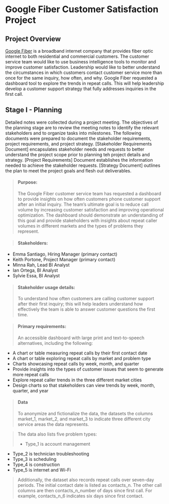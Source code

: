 # Google Fiber Customer Satisfaction Project

## Project Overview
[Google Fiber](https://fiber.google.com/) is a broadband internet company that provides fiber optic internet to both residential and commercial customers. The customer service team would like to use business intelligence tools to monitor and improve customer satisfaction. Leadership would like to better understand the circumstances in which customers contact customer service more than once for the same inquiry, how often, and why. Google Fiber requested a dashboard tool to explore the trends in repeat calls. This will help leadership develop a customer support strategy that fully addresses inquiries in the first call.

## Stage I - Planning
Detailed notes were collected during a project meeting. The objectives of the planning stage are to review the meeting notes to identify the relevant stakeholders and to organize tasks into milestones. The following documents were prepared to document the stakeholder requirements, project requirements, and project strategy.
[Stakeholder Requirements Document] encapsulates stakeholder needs and requests to better understand the project scope prior to planning teh project details and strategy.
[Project Requirements] Document establishes the information needed to achieve the stakeholder requests.
[Strategy Document] outlines the plan to meet the project goals and flesh out deliverables.

> #### Purpose:
> The Google Fiber customer service team has requested a dashboard to provide insights on how often customers phone customer support after an initial inquiry. The team’s ultimate goal is to reduce call volume by increasing customer satisfaction and improving operational optimization. The dashboard should demonstrate an understanding of this goal and provide stakeholders with insights about repeat caller volumes in different markets and the types of problems they represent.

> #### Stakeholders:
- Emma Santiago, Hiring Manager (primary contact)
- Keith Portone, Project Manager (primary contact)
- Minna Rah, Lead BI Analyst
- Ian Ortega, BI Analyst
- Sylvie Essa, BI Analyst

> #### Stakeholder usage details:
>To understand how often customers are calling customer support after their first inquiry; this will help leaders understand how effectively the team is able to answer customer questions the first time.

> #### Primary requirements:
>An accessible dashboard with large print and text-to-speech alternatives, including the following:
- A chart or table measuring repeat calls by their first contact date
- A chart or table exploring repeat calls by market and problem type
- Charts showcasing repeat calls by week, month, and quarter
- Provide insights into the types of customer issues that seem to generate more repeat calls
- Explore repeat caller trends in the three different market cities
- Design charts so that stakeholders can view trends by week, month, quarter, and year

>#### Data
>To anonymize and fictionalize the data, the datasets the columns market_1, market_2, and market_3 to indicate three different city service areas the data represents. 

>The data also lists five problem types:
> - Type_1 is account management
- Type_2 is technician troubleshooting
- Type_3 is scheduling
- Type_4 is construction
- Type_5 is internet and Wi-Fi

> Additionally, the dataset also records repeat calls over seven-day periods. The initial contact date is listed as contacts_n. The other call columns are then contacts_n_number of days since first call. For example, contacts_n_6 indicates six days since first contact. 
